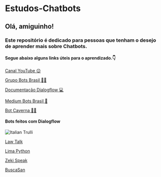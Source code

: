 # Estudos-Chatbots
<h2>Olá, amiguinho!</h2>
<h3>Este repositório é dedicado para pessoas que tenham o desejo de aprender mais sobre Chatbots.</h3>
<h4>Segue abaixo alguns links úteis para o aprendizado.👇</h4>
<p>
 <a href = "https://www.youtube.com/channel/UCxQ4J7bCOgeHeu6k_XNxqqw/videos?view_as=subscriber">Canal YouTube 😉</a>
<p>
 <a href="https://www.facebook.com/groups/chatbotbrasil/?ref=bookmarks">Grupo Bots Brasil 👍🏼</a>
<p>
 <a href="https://dialogflow.com/docs/getting-started">Documentação Dialogflow 💻</a>
<p>
 <a href="https://medium.com/botsbrasil">Medium Bots Brasil 📗<a/>
 <p>
  <a href="https://web.telegram.org/#/im?p=s1129144101_7512722428208016578  target="_blank"">Bot Caverna 👊🏽</a>
<p>
<h4>Bots feitos com Dialogflow</h4>
<p>
 <img src="https://firebasestorage.googleapis.com/v0/b/botexemplo.appspot.com/o/1_Qdq45Eb54Y8em-U2D31yXA.png?alt=media&token=78786aaf-86e0-4fcf-9315-2867799211e8" alt="Italian Trulli">
<p>
<a href="https://www.facebook.com/Law-Talk-2048484982061789/?modal=admin_todo_tour">Law Talk</a>
<p>
<a href="https://www.facebook.com/Limapythonjp/">Lima Python</a>
<p>
 <a href ="https://www.facebook.com/zekispeak/">Zeki Speak</a>
 <p>
<a href ="https://www.facebook.com/BuscaSan-1955418034521650/?modal=admin_todo_tour">BuscaSan</a>

